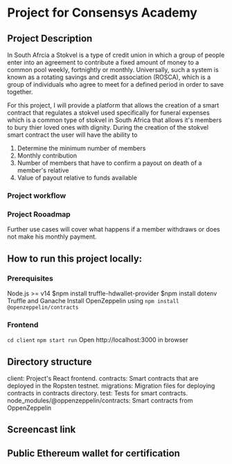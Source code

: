 # Project for Consensys Academy

## Project Description

In South Afrcia a Stokvel is a type of credit union in which a group of people enter into an agreement to contribute a fixed amount of money to a common pool weekly, fortnightly or monthly. Universally, such a system is known as a rotating savings and credit association (ROSCA), which is a group of individuals who agree to meet for a defined period in order to save together. 

For this project, I will provide a platform that allows the creation of a smart contract that regulates a stokvel used specifically for funeral expenses which is a common type of stokvel in South Africa that allows it's members to bury thier loved ones with dignity. During the creation of the stokvel smart contract the user will have the ability to 

1. Determine the minimum number of members
2. Monthly contribution
3. Number of members that have to confirm a payout on death of a member's relative
4. Value of payout relative to funds available

### Project workflow

### Project Rooadmap

Further use cases will cover what happens if a member withdraws or does not make his monthly payment.
## How to run this project locally:

### Prerequisites

Node.js >= v14
$npm install truffle-hdwallet-provider
$npm install dotenv
Truffle and Ganache
Install OpenZeppelin using `npm install @openzeppelin/contracts`

### Frontend

`cd client`
`npm start run`
Open http://localhost:3000 in browser

## Directory structure

client: Project's React frontend.
contracts: Smart contracts that are deployed in the Ropsten testnet.
migrations: Migration files for deploying contracts in contracts directory.
test: Tests for smart contracts.
node_modules/@oppenzeppelin/contracts: Smart contracts from OppenZeppelin

## Screencast link

## Public Ethereum wallet for certification